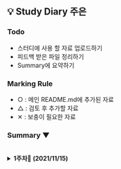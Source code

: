## 💡 Study Diary 주은

### Todo
- 스터디에 사용 할 자료 업로드하기
- 피드백 받은 파일 정리하기
- Summary에 요약하기

### Marking Rule
- ○ : 메인 README.md에 추가된 자료
- △ : 검토 후 추가할 자료
- ✕ : 보충이 필요한 자료


### Summary ▼
<br />

<details markdown="1">
<summary><strong> 1주차🍂 (2021/11/15)</strong></summary>
<br>
<br>

| 대분류 |                             내용                             | 피드백 | 마킹 |
| :----: | :----------------------------------------------------------: | :----: | :----: |
|데이터베이스| [내용](링크) | [내용](링크) | △ |

<br>

</details>
